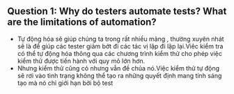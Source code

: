 ## **Question 1: Why do testers automate tests? What are the limitations of automation?** ##

- Tự động hóa sẽ giúp chúng ta trong rất nhiều mảng , thường xuyên nhát sẽ là để giúp các tester giảm bớt đi các tác vị lặp đi lặp lại.Viêc kiểm tra có thể tự động hóa thông qua các chương trình kiểm thử cho phép việc kiểm thử được tiến hành với quy mô lớn hơn.
-  Nhưng kiểm thử cũng có nhưng vẫn đề chủa nó.Việc kiểm thử tự động sẽ rơi vào tình trạng không thể tạo ra những quyết định mang tính sáng tạo mà nó chỉ giới hạn bởi bộ test